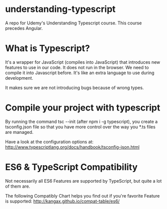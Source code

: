 # understanding-typescript
A repo for Udemy's Understanding Typescript course. This course precedes Angular.

# What is Typescript?
It's a wrapper for JavaScript (compiles into JavaScript) that introduces new features to use in our code.
It does not run in the browser. We need to compile it into Javascript before. It's like an extra language to 
use during development.

It makes sure we are not introducing bugs because of wrong types.

# Compile your project with typescript
By running the command tsc --init (after npm i -g typescript), you create a tsconfig.json file so that you have more control over the way you *.ts files are managed.

Have a look at the configuration options at: http://www.typescriptlang.org/docs/handbook/tsconfig-json.html

# ES6 & TypeScript Compatibility
Not necessarily all ES6 Features are supported by TypeScript, but quite a lot of them are.

The following Compatibly Chart helps you find out if you're favorite Feature is supported: http://kangax.github.io/compat-table/es6/

